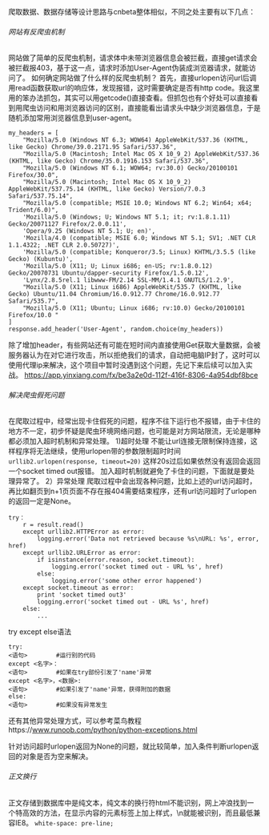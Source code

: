 爬取数据、数据存储等设计思路与cnbeta整体相似，不同之处主要有以下几点：
###### 网站有反爬虫机制
网站做了简单的反爬虫机制，请求体中未带浏览器信息会被拦截，直接get请求会被拦截报403，基于这一点，请求时添加User-Agent伪装成浏览器请求，就能访问了。
如何确定网站做了什么样的反爬虫机制？
首先，直接urlopen访问url后调用read函数获取url的响应体，发现报错，这时需要确定是否有http code。我这里用的笨办法抓包，其实可以用getcode()直接查看。但抓包也有个好处可以直接看到用爬虫访问和用浏览器访问的区别，直接能看出请求头中缺少浏览器信息，于是随机添加常用浏览器信息到user-agent。
```
my_headers = [
    "Mozilla/5.0 (Windows NT 6.3; WOW64) AppleWebKit/537.36 (KHTML, like Gecko) Chrome/39.0.2171.95 Safari/537.36",
    "Mozilla/5.0 (Macintosh; Intel Mac OS X 10_9_2) AppleWebKit/537.36 (KHTML, like Gecko) Chrome/35.0.1916.153 Safari/537.36",
    "Mozilla/5.0 (Windows NT 6.1; WOW64; rv:30.0) Gecko/20100101 Firefox/30.0",
    "Mozilla/5.0 (Macintosh; Intel Mac OS X 10_9_2) AppleWebKit/537.75.14 (KHTML, like Gecko) Version/7.0.3 Safari/537.75.14",
    "Mozilla/5.0 (compatible; MSIE 10.0; Windows NT 6.2; Win64; x64; Trident/6.0)",
    'Mozilla/5.0 (Windows; U; Windows NT 5.1; it; rv:1.8.1.11) Gecko/20071127 Firefox/2.0.0.11',
    'Opera/9.25 (Windows NT 5.1; U; en)',
    'Mozilla/4.0 (compatible; MSIE 6.0; Windows NT 5.1; SV1; .NET CLR 1.1.4322; .NET CLR 2.0.50727)',
    'Mozilla/5.0 (compatible; Konqueror/3.5; Linux) KHTML/3.5.5 (like Gecko) (Kubuntu)',
    'Mozilla/5.0 (X11; U; Linux i686; en-US; rv:1.8.0.12) Gecko/20070731 Ubuntu/dapper-security Firefox/1.5.0.12',
    'Lynx/2.8.5rel.1 libwww-FM/2.14 SSL-MM/1.4.1 GNUTLS/1.2.9',
    "Mozilla/5.0 (X11; Linux i686) AppleWebKit/535.7 (KHTML, like Gecko) Ubuntu/11.04 Chromium/16.0.912.77 Chrome/16.0.912.77 Safari/535.7",
    "Mozilla/5.0 (X11; Ubuntu; Linux i686; rv:10.0) Gecko/20100101 Firefox/10.0 "
]
response.add_header('User-Agent', random.choice(my_headers))
```
除了增加header，有些网站还有可能在短时间内直接使用Get获取大量数据，会被服务器认为在对它进行攻击，所以拒绝我们的请求，自动把电脑IP封了，这时可以使用代理ip来解决，这个项目中暂时没遇到这个问题，先记下来后续可以加入实战。
https://app.yinxiang.com/fx/be3a2e0d-112f-416f-8306-4a954dbf8bce

###### 解决爬虫假死问题
在爬取过程中，经常出现卡住假死的问题，程序不往下运行也不报错，由于卡住的地方不一定，初步怀疑是爬虫环境网络问题，也可能是对方网站限流，无论是哪种都必须加入超时机制和异常处理。
1)超时处理
不能让url连接无限制保持连接，这样程序将无法继续，使用urlopen带的参数限制超时时间
`urllib2.urlopen(response, timeout=20)`
这样20s过后如果依然没有返回会返回一个socket timed out报错。
加入超时机制就避免了卡住的问题，下面就是要处理异常了。
2）异常处理
爬取过程中会出现各种问题，比如上述的url访问超时，再比如翻页到n+1页页面不存在报404需要结束程序，还有url访问超时了urlopen的返回一定是None。

```
try：
    r = result.read()
    except urllib2.HTTPError as error:
        logging.error('Data not retrieved because %s\nURL: %s', error, href)
    except urllib2.URLError as error:
        if isinstance(error.reason, socket.timeout):
            logging.error('socket timed out - URL %s', href)
        else:
            logging.error('some other error happened')
    except socket.timeout as error: 
        print 'socket timed out3'
        logging.error('socket timed out - URL %s', href)    
    else:
        ...
```

try except else语法

```
try:
<语句>        #运行别的代码
except <名字>：
<语句>        #如果在try部份引发了'name'异常
except <名字>，<数据>:
<语句>        #如果引发了'name'异常，获得附加的数据
else:
<语句>        #如果没有异常发生
```
还有其他异常处理方式，可以参考菜鸟教程https://www.runoob.com/python/python-exceptions.html

针对访问超时urlopen返回为None的问题，就比较简单，加入条件判断urlopen返回的对象是否为空来解决。

###### 正文换行
正文存储到数据库中是纯文本，纯文本的换行符html不能识别，网上冲浪找到一个特高效的方法，在显示内容的元素标签上加上样式，\n就能被识别，而且最低兼容IE8。
`white-space: pre-line;`
